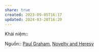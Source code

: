 ```yaml
---
share: true
created: 2023-09-05T16:17
updated: 2024-03-20T16:20
---
```

Khái niệm:: 

Nguồn:: [Paul Graham](../../%CE%9E%20Ngu%E1%BB%93n/Paul%20Graham.md), [Novelty and Heresy](https://paulgraham.com/nov.html)
